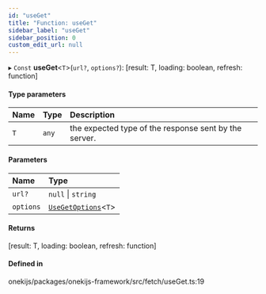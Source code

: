```yaml
---
id: "useGet"
title: "Function: useGet"
sidebar_label: "useGet"
sidebar_position: 0
custom_edit_url: null
---
```


▸ `Const` **useGet**<`T`\>(`url?`, `options?`): [result: T, loading: boolean, refresh: function]

#### Type parameters

| Name | Type | Description |
| :------ | :------ | :------ |
| `T` | `any` | the expected type of the response sent by the server. |

#### Parameters

| Name | Type |
| :------ | :------ |
| `url?` | ``null`` \| `string` |
| `options` | [`UseGetOptions`](../interfaces/UseGetOptions.md)<`T`\> |

#### Returns

[result: T, loading: boolean, refresh: function]

#### Defined in

onekijs/packages/onekijs-framework/src/fetch/useGet.ts:19

